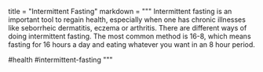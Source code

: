 title = "Intermittent Fasting"
markdown = """
Intermittent fasting is an important tool to regain health, especially when one has chronic illnesses like seborrheic dermatitis, eczema or arthritis. There are different ways of doing intermittent fasting. The most common method is 16-8, which means fasting for 16 hours a day and eating whatever you want in an 8 hour period.

#health
#intermittent-fasting
"""
